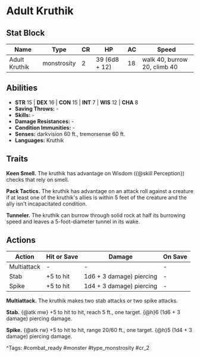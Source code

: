 # Adult Kruthik

## Stat Block

| Name | Type | CR | HP | AC | Speed |
|------|------|----|----|----|-------|
| Adult Kruthik | monstrosity | 2 | 39 (6d8 + 12) | 18 | walk 40, burrow 20, climb 40 |

## Abilities

- **STR** 15 | **DEX** 16 | **CON** 15 | **INT** 7 | **WIS** 12 | **CHA** 8
- **Saving Throws:** -  
- **Skills:** -  
- **Damage Resistances:** -  
- **Condition Immunities:** -  
- **Senses:** darkvision 60 ft., tremorsense 60 ft.  
- **Languages:** Kruthik

## Traits

**Keen Smell.** The kruthik has advantage on Wisdom ({@skill Perception}) checks that rely on smell.

**Pack Tactics.** The kruthik has advantage on an attack roll against a creature if at least one of the kruthik's allies is within 5 feet of the creature and the ally isn't incapacitated condition.

**Tunneler.** The kruthik can burrow through solid rock at half its burrowing speed and leaves a 5-foot-diameter tunnel in its wake.


## Actions

| Action | Hit or Save | Damage | On Save |
|--------|--------------|--------|----------|
| Multiattack | - | - | - |
| Stab | +5 to hit | 1d6 + 3 damage) piercing | - |
| Spike | +5 to hit | 1d4 + 3 damage) piercing | - |

**Multiattack.** The kruthik makes two stab attacks or two spike attacks.

**Stab.** {@atk mw} +5 to hit to hit, reach 5 ft., one target. {@h}6 (1d6 + 3 damage) piercing damage.

**Spike.** {@atk rw} +5 to hit to hit, range 20/60 ft., one target. {@h}5 (1d4 + 3 damage) piercing damage.


^Tags: #combat_ready #monster #type_monstrosity #cr_2